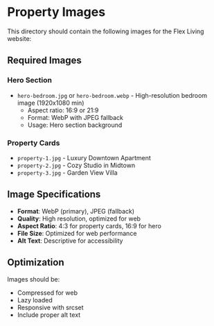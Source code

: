 # Property Images

This directory should contain the following images for the Flex Living website:

## Required Images

### Hero Section
- `hero-bedroom.jpg` or `hero-bedroom.webp` - High-resolution bedroom image (1920x1080 min)
  - Aspect ratio: 16:9 or 21:9
  - Format: WebP with JPEG fallback
  - Usage: Hero section background

### Property Cards
- `property-1.jpg` - Luxury Downtown Apartment
- `property-2.jpg` - Cozy Studio in Midtown
- `property-3.jpg` - Garden View Villa

## Image Specifications

- **Format**: WebP (primary), JPEG (fallback)
- **Quality**: High resolution, optimized for web
- **Aspect Ratio**: 4:3 for property cards, 16:9 for hero
- **File Size**: Optimized for web performance
- **Alt Text**: Descriptive for accessibility

## Optimization

Images should be:
- Compressed for web
- Lazy loaded
- Responsive with srcset
- Include proper alt text
